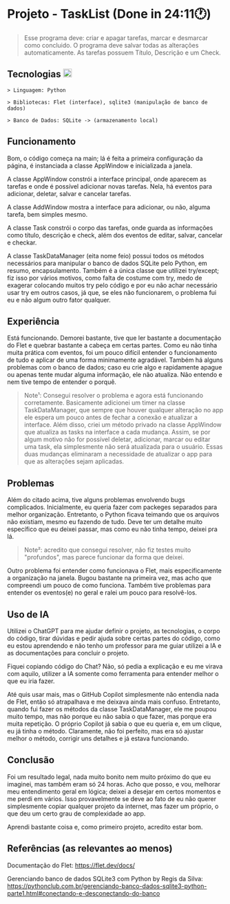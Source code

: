 # Projeto - TaskList (Done in 24:11🕐)
> Esse programa deve: criar e apagar tarefas, marcar e desmarcar como concluido. O programa deve salvar todas as alterações automaticamente.
> As tarefas possuem Título, Descrição e um Check.

## Tecnologias <img width="20" src="https://cdn.jsdelivr.net/gh/devicons/devicon@latest/icons/python/python-original.svg" />
<div>  
  
    > Linguagem: Python

    > Bibliotecas: Flet (interface), sqlite3 (manipulação de banco de dados)

    > Banco de Dados: SQLite -> (armazenamento local)
</div>



## Funcionamento
Bom, o código começa na main; lá é feita a primeira configuração da página, é instanciada a classe AppWindow e inicializada a janela. 

A classe AppWindow constrói a interface principal, onde aparecem as tarefas e onde é possível adicionar novas tarefas. Nela, há eventos para adicionar, deletar, salvar e cancelar tarefas. 

A classe AddWindow mostra a interface para adicionar, ou não, alguma tarefa, bem simples mesmo.

A classe Task constrói o corpo das tarefas, onde guarda as informações como título, descrição e check, além dos eventos de editar, salvar, cancelar e checkar. 

A classe TaskDataManager (eita nome feio) possui todos os métodos necessários para manipular o banco de dados SQLite pelo Python, em resumo, encapsulamento. Também é a única classe que utilizei try/except; fiz isso por vários motivos, como falta de costume com try, medo de exagerar colocando muitos try pelo código e por eu não achar necessário usar try em outros casos, já que, se eles não funcionarem, o problema fui eu e não algum outro fator qualquer.


## Experiência
  Está funcionando. Demorei bastante, tive que ler bastante a documentação do Flet e quebrar bastante a cabeça em certas partes. Como eu não tinha muita prática com eventos, foi um pouco difícil entender o funcionamento de tudo e aplicar de uma forma minimamente agradável. Também há alguns problemas com o banco de dados; caso eu crie algo e rapidamente apague ou apenas tente mudar alguma informação, ele não atualiza. Não entendo e nem tive tempo de entender o porquê. 
  
> Note¹: Consegui resolver o problema e agora está funcionando corretamente. Basicamente adicionei um timer na classe TaskDataManager, que sempre que houver qualquer alteração no app ele espera um pouco antes de fechar a conexão e atualizar a interface. Além disso, criei um método privado na classe AppWindow que atualiza as tasks na interface a cada mudança. Assim, se por algum motivo não for possível deletar, adicionar, marcar ou editar uma task, ela simplesmente não será atualizada para o usuário. Essas duas mudanças eliminaram a necessidade de atualizar o app para que as alterações sejam aplicadas.
  

## Problemas
  Além do citado acima, tive alguns problemas envolvendo bugs complicados. Inicialmente, eu queria fazer com packeges separados para melhor organização. Entretanto, o Python ficava teimando que os arquivos não existiam, mesmo eu fazendo de tudo. Deve ter um detalhe muito específico que eu deixei passar, mas como eu não tinha tempo, deixei pra lá.

> Note²: acredito que consegui resolver, não fiz testes muito "profundos", mas parece funcionar da forma que deixei.
  
  Outro problema foi entender como funcionava o Flet, mais especificamente a organização na janela. Bugou bastante na primeira vez, mas acho que compreendi um pouco de como funciona. 
Também tive problemas para entender os eventos(e) no geral e ralei um pouco para resolvê-los.


## Uso de IA
  Utilizei o ChatGPT para me ajudar definir o projeto, as tecnologias, o corpo do código, tirar dúvidas e pedir ajuda sobre certas partes do código, como eu estou aprendendo e não tenho um professor para me guiar utilizei a IA e as documentações para concluir o projeto. 
  
  Fiquei copiando código do Chat? Não, só pedia a explicação e eu me virava com aquilo, utilizer a IA somente como ferramenta para entender melhor o que eu iria fazer.
  
  Até quis usar mais, mas o GitHub Copilot simplesmente não entendia nada de Flet, então só atrapalhava e me deixava ainda mais confuso. Entretanto, quando fui fazer os métodos da classe TaskDataManager, ele me poupou muito tempo, mas não porque eu não sabia o que fazer, mas porque era muita repetição. O próprio Copilot já sabia o que eu queria e, em um clique, eu já tinha o método. Claramente, não foi perfeito, mas era só ajustar melhor o método, corrigir uns detalhes e já estava funcionando.


## Conclusão
  Foi um resultado legal, nada muito bonito nem muito próximo do que eu imaginei, mas também eram só 24 horas. Acho que posso, e vou, melhorar meu entendimento geral em lógica; deixei a desejar em certos momentos e me perdi em vários. Isso provavelmente se deve ao fato de eu não querer simplesmente copiar qualquer projeto da internet, mas fazer um próprio, o que deu um certo grau de complexidade ao app. 
  
  Aprendi bastante coisa e, como primeiro projeto, acredito estar bom.


## Referências (as relevantes ao menos)
Documentação do Flet: https://flet.dev/docs/

Gerenciando banco de dados SQLite3 com Python by Regis da Silva: https://pythonclub.com.br/gerenciando-banco-dados-sqlite3-python-parte1.html#conectando-e-desconectando-do-banco
